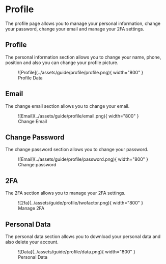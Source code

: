 # Profile

The profile page allows you to manage your personal information, change your password, change your email and manage your 2FA settings.

## Profile

The personal information section allows you to change your name, phone, position and also you can change your profile picture.

<figure markdown>
  ![Profile](../assets/guide/profile/profile.png){ width="800" }
  <figcaption>Profile Data</figcaption>
</figure>

## Email

The change email section allows you to change your email.

<figure markdown>
  ![Email](../assets/guide/profile/email.png){ width="800" }
  <figcaption>Change Email</figcaption>
</figure>

## Change Password

The change password section allows you to change your password.

<figure markdown>
  ![Email](../assets/guide/profile/password.png){ width="800" }
  <figcaption>Change password</figcaption>
</figure>

## 2FA

The 2FA section allows you to manage your 2FA settings.
<figure markdown>
  ![2fa](../assets/guide/profile/twofactor.png){ width="800" }
  <figcaption>Manage 2FA</figcaption>
</figure>

## Personal Data

The personal data section allows you to download your personal data and also delete your account.

<figure markdown>
  ![Data](../assets/guide/profile/data.png){ width="800" }
  <figcaption>Personal Data</figcaption>
</figure>